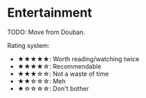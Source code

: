 # Entertainment

TODO: Move from Douban.

Rating system:

- ★★★★★: Worth reading/watching twice
- ★★★★☆: Recommendable
- ★★★☆☆: Not a waste of time
- ★★☆☆☆: Meh
- ★☆☆☆☆: Don't bother
